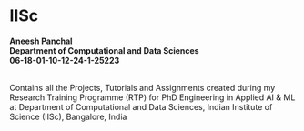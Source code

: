 # IISc 
**Aneesh Panchal</br> 
Department of Computational and Data Sciences</br> 
06-18-01-10-12-24-1-25223</br></br>** 

Contains all the Projects, Tutorials and Assignments created during my Research Training Programme (RTP) for PhD Engineering in Applied AI & ML at Department of Computational and Data Sciences, Indian Institute of Science (IISc), Bangalore, India</br></br>
